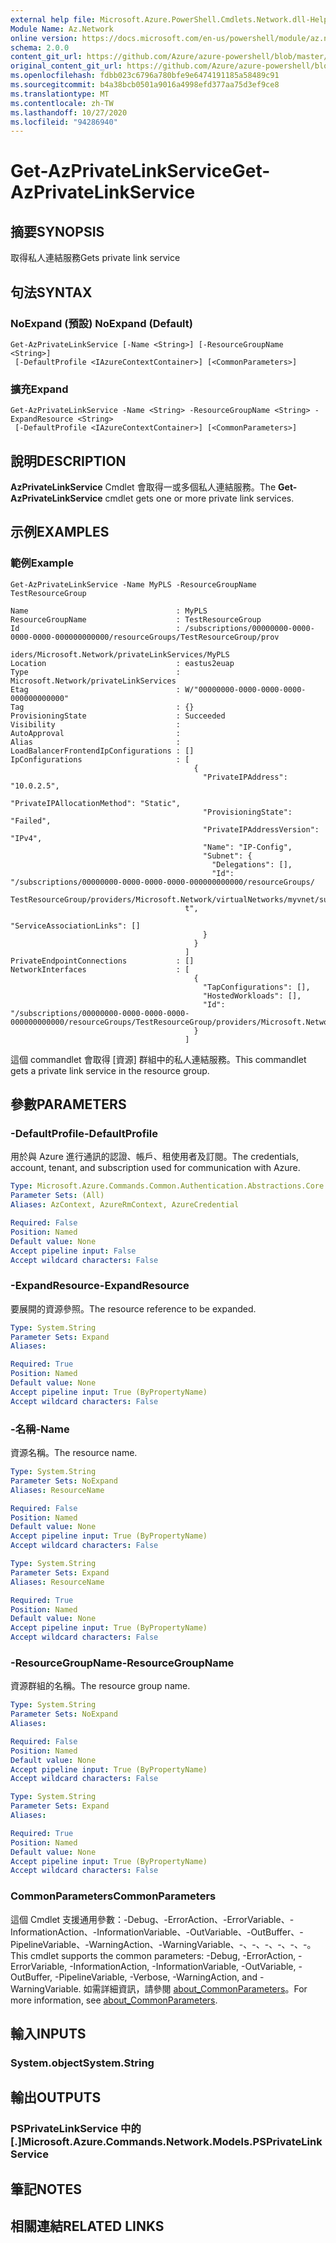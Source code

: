 ```yaml
---
external help file: Microsoft.Azure.PowerShell.Cmdlets.Network.dll-Help.xml
Module Name: Az.Network
online version: https://docs.microsoft.com/en-us/powershell/module/az.network/get-azprivatelinkservice
schema: 2.0.0
content_git_url: https://github.com/Azure/azure-powershell/blob/master/src/Network/Network/help/Get-AzPrivateLinkService.md
original_content_git_url: https://github.com/Azure/azure-powershell/blob/master/src/Network/Network/help/Get-AzPrivateLinkService.md
ms.openlocfilehash: fdbb023c6796a780bfe9e6474191185a58489c91
ms.sourcegitcommit: b4a38bcb0501a9016a4998efd377aa75d3ef9ce8
ms.translationtype: MT
ms.contentlocale: zh-TW
ms.lasthandoff: 10/27/2020
ms.locfileid: "94286940"
---
```

# <span data-ttu-id="4bb29-101">Get-AzPrivateLinkService</span><span class="sxs-lookup"><span data-stu-id="4bb29-101">Get-AzPrivateLinkService</span></span>

## <span data-ttu-id="4bb29-102">摘要</span><span class="sxs-lookup"><span data-stu-id="4bb29-102">SYNOPSIS</span></span>
<span data-ttu-id="4bb29-103">取得私人連結服務</span><span class="sxs-lookup"><span data-stu-id="4bb29-103">Gets private link service</span></span>

## <span data-ttu-id="4bb29-104">句法</span><span class="sxs-lookup"><span data-stu-id="4bb29-104">SYNTAX</span></span>

### <span data-ttu-id="4bb29-105">NoExpand (預設) </span><span class="sxs-lookup"><span data-stu-id="4bb29-105">NoExpand (Default)</span></span>
```
Get-AzPrivateLinkService [-Name <String>] [-ResourceGroupName <String>]
 [-DefaultProfile <IAzureContextContainer>] [<CommonParameters>]
```

### <span data-ttu-id="4bb29-106">擴充</span><span class="sxs-lookup"><span data-stu-id="4bb29-106">Expand</span></span>
```
Get-AzPrivateLinkService -Name <String> -ResourceGroupName <String> -ExpandResource <String>
 [-DefaultProfile <IAzureContextContainer>] [<CommonParameters>]
```

## <span data-ttu-id="4bb29-107">說明</span><span class="sxs-lookup"><span data-stu-id="4bb29-107">DESCRIPTION</span></span>
<span data-ttu-id="4bb29-108">**AzPrivateLinkService** Cmdlet 會取得一或多個私人連結服務。</span><span class="sxs-lookup"><span data-stu-id="4bb29-108">The **Get-AzPrivateLinkService** cmdlet gets one or more private link services.</span></span>

## <span data-ttu-id="4bb29-109">示例</span><span class="sxs-lookup"><span data-stu-id="4bb29-109">EXAMPLES</span></span>

### <span data-ttu-id="4bb29-110">範例</span><span class="sxs-lookup"><span data-stu-id="4bb29-110">Example</span></span>
```
Get-AzPrivateLinkService -Name MyPLS -ResourceGroupName TestResourceGroup

Name                                 : MyPLS
ResourceGroupName                    : TestResourceGroup
Id                                   : /subscriptions/00000000-0000-0000-0000-000000000000/resourceGroups/TestResourceGroup/prov
                                       iders/Microsoft.Network/privateLinkServices/MyPLS
Location                             : eastus2euap
Type                                 : Microsoft.Network/privateLinkServices
Etag                                 : W/"00000000-0000-0000-0000-000000000000"
Tag                                  : {}
ProvisioningState                    : Succeeded
Visibility                           : 
AutoApproval                         : 
Alias                                :
LoadBalancerFrontendIpConfigurations : []
IpConfigurations                     : [
                                         {
                                           "PrivateIPAddress": "10.0.2.5",
                                           "PrivateIPAllocationMethod": "Static",
                                           "ProvisioningState": "Failed",
                                           "PrivateIPAddressVersion": "IPv4",
                                           "Name": "IP-Config",
                                           "Subnet": {
                                             "Delegations": [],
                                             "Id": "/subscriptions/00000000-0000-0000-0000-000000000000/resourceGroups/
                                       TestResourceGroup/providers/Microsoft.Network/virtualNetworks/myvnet/subnets/backendSubne
                                       t",
                                             "ServiceAssociationLinks": []
                                           }
                                         }
                                       ]
PrivateEndpointConnections           : []
NetworkInterfaces                    : [
                                         {
                                           "TapConfigurations": [],
                                           "HostedWorkloads": [],
                                           "Id": "/subscriptions/00000000-0000-0000-0000-000000000000/resourceGroups/TestResourceGroup/providers/Microsoft.Network/networkInterfaces/mytestinterface"
                                         }
                                       ]
```

<span data-ttu-id="4bb29-111">這個 commandlet 會取得 [資源] 群組中的私人連結服務。</span><span class="sxs-lookup"><span data-stu-id="4bb29-111">This commandlet gets a private link service in the resource group.</span></span>

## <span data-ttu-id="4bb29-112">參數</span><span class="sxs-lookup"><span data-stu-id="4bb29-112">PARAMETERS</span></span>

### <span data-ttu-id="4bb29-113">-DefaultProfile</span><span class="sxs-lookup"><span data-stu-id="4bb29-113">-DefaultProfile</span></span>
<span data-ttu-id="4bb29-114">用於與 Azure 進行通訊的認證、帳戶、租使用者及訂閱。</span><span class="sxs-lookup"><span data-stu-id="4bb29-114">The credentials, account, tenant, and subscription used for communication with Azure.</span></span>

```yaml
Type: Microsoft.Azure.Commands.Common.Authentication.Abstractions.Core.IAzureContextContainer
Parameter Sets: (All)
Aliases: AzContext, AzureRmContext, AzureCredential

Required: False
Position: Named
Default value: None
Accept pipeline input: False
Accept wildcard characters: False
```

### <span data-ttu-id="4bb29-115">-ExpandResource</span><span class="sxs-lookup"><span data-stu-id="4bb29-115">-ExpandResource</span></span>
<span data-ttu-id="4bb29-116">要展開的資源參照。</span><span class="sxs-lookup"><span data-stu-id="4bb29-116">The resource reference to be expanded.</span></span>

```yaml
Type: System.String
Parameter Sets: Expand
Aliases:

Required: True
Position: Named
Default value: None
Accept pipeline input: True (ByPropertyName)
Accept wildcard characters: False
```

### <span data-ttu-id="4bb29-117">-名稱</span><span class="sxs-lookup"><span data-stu-id="4bb29-117">-Name</span></span>
<span data-ttu-id="4bb29-118">資源名稱。</span><span class="sxs-lookup"><span data-stu-id="4bb29-118">The resource name.</span></span>

```yaml
Type: System.String
Parameter Sets: NoExpand
Aliases: ResourceName

Required: False
Position: Named
Default value: None
Accept pipeline input: True (ByPropertyName)
Accept wildcard characters: False
```

```yaml
Type: System.String
Parameter Sets: Expand
Aliases: ResourceName

Required: True
Position: Named
Default value: None
Accept pipeline input: True (ByPropertyName)
Accept wildcard characters: False
```

### <span data-ttu-id="4bb29-119">-ResourceGroupName</span><span class="sxs-lookup"><span data-stu-id="4bb29-119">-ResourceGroupName</span></span>
<span data-ttu-id="4bb29-120">資源群組的名稱。</span><span class="sxs-lookup"><span data-stu-id="4bb29-120">The resource group name.</span></span>

```yaml
Type: System.String
Parameter Sets: NoExpand
Aliases:

Required: False
Position: Named
Default value: None
Accept pipeline input: True (ByPropertyName)
Accept wildcard characters: False
```

```yaml
Type: System.String
Parameter Sets: Expand
Aliases:

Required: True
Position: Named
Default value: None
Accept pipeline input: True (ByPropertyName)
Accept wildcard characters: False
```

### <span data-ttu-id="4bb29-121">CommonParameters</span><span class="sxs-lookup"><span data-stu-id="4bb29-121">CommonParameters</span></span>
<span data-ttu-id="4bb29-122">這個 Cmdlet 支援通用參數：-Debug、-ErrorAction、-ErrorVariable、-InformationAction、-InformationVariable、-OutVariable、-OutBuffer、-PipelineVariable、-WarningAction、-WarningVariable、-、-、-、-、-、-。</span><span class="sxs-lookup"><span data-stu-id="4bb29-122">This cmdlet supports the common parameters: -Debug, -ErrorAction, -ErrorVariable, -InformationAction, -InformationVariable, -OutVariable, -OutBuffer, -PipelineVariable, -Verbose, -WarningAction, and -WarningVariable.</span></span> <span data-ttu-id="4bb29-123">如需詳細資訊，請參閱 [about_CommonParameters](http://go.microsoft.com/fwlink/?LinkID=113216)。</span><span class="sxs-lookup"><span data-stu-id="4bb29-123">For more information, see [about_CommonParameters](http://go.microsoft.com/fwlink/?LinkID=113216).</span></span>

## <span data-ttu-id="4bb29-124">輸入</span><span class="sxs-lookup"><span data-stu-id="4bb29-124">INPUTS</span></span>

### <span data-ttu-id="4bb29-125">System.object</span><span class="sxs-lookup"><span data-stu-id="4bb29-125">System.String</span></span>

## <span data-ttu-id="4bb29-126">輸出</span><span class="sxs-lookup"><span data-stu-id="4bb29-126">OUTPUTS</span></span>

### <span data-ttu-id="4bb29-127">PSPrivateLinkService 中的 [.]</span><span class="sxs-lookup"><span data-stu-id="4bb29-127">Microsoft.Azure.Commands.Network.Models.PSPrivateLinkService</span></span>

## <span data-ttu-id="4bb29-128">筆記</span><span class="sxs-lookup"><span data-stu-id="4bb29-128">NOTES</span></span>

## <span data-ttu-id="4bb29-129">相關連結</span><span class="sxs-lookup"><span data-stu-id="4bb29-129">RELATED LINKS</span></span>
